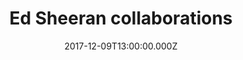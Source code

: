 ---
bylines: "Martin Banks"
capi: ""
date: "2017-12-09T13:00:00.000Z"
description: ""
preview: "https://news-networkeditorial.s3.amazonaws.com/T3Interactives/2017/network/sheeran-collaborations/_BUILD/PROD/preview.html"
slug: "ed-sheeran-collaborations"
tech: "vue.js"
thumb: ""
title: "Ed Sheeran collaborations"
---